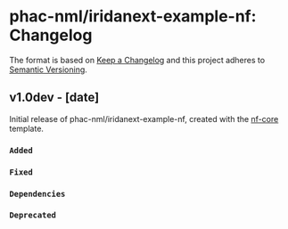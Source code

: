 # phac-nml/iridanext-example-nf: Changelog

The format is based on [Keep a Changelog](https://keepachangelog.com/en/1.0.0/)
and this project adheres to [Semantic Versioning](https://semver.org/spec/v2.0.0.html).

## v1.0dev - [date]

Initial release of phac-nml/iridanext-example-nf, created with the [nf-core](https://nf-co.re/) template.

### `Added`

### `Fixed`

### `Dependencies`

### `Deprecated`
